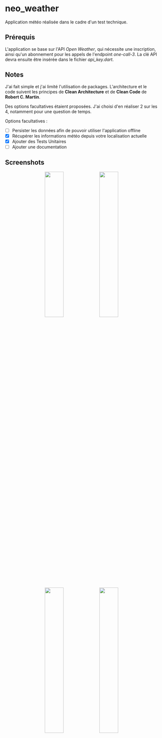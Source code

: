# neo_weather

Application météo réalisée dans le cadre d'un test technique.

## Prérequis
L'application se base sur l'API _Open Weather_, qui nécessite une inscription, ainsi qu'un abonnement pour les appels de l'endpoint _one-call-3_.
La clé API devra ensuite être insérée dans le fichier _api_key.dart_.

## Notes
J'ai fait simple et j'ai limité l'utilisation de packages.
L'architecture et le code suivent les principes de **Clean Architecture** et de **Clean Code** de **Robert C. Martin**.


Des options facultatives étaient proposées. J'ai choisi d'en réaliser 2 sur les 4, notamment pour une question de temps.

Options facultatives :

- [ ] Persister les données afin de pouvoir utiliser l'application offline
- [x] Récupérer les informations météo depuis votre localisation actuelle
- [x] Ajouter des Tests Unitaires
- [ ] Ajouter une documentation

## Screenshots
<p align="center">
  
<img src="https://github.com/user-attachments/assets/d499f1e5-9cef-467d-9103-fb8c4ff547d6" width=35% height=35%>
<img src="https://github.com/user-attachments/assets/a790abdf-31c1-4ab4-8cce-45bbf89aab23" width=35% height=35%>
<img src="https://github.com/user-attachments/assets/a7a8d75e-ab60-470e-a0b2-b5bf15d26c5f" width=35% height=35%>
<img src="https://github.com/user-attachments/assets/5e4b2066-71b5-4a81-bfdc-b56a3dc810c8" width=35% height=35%>
</p>

